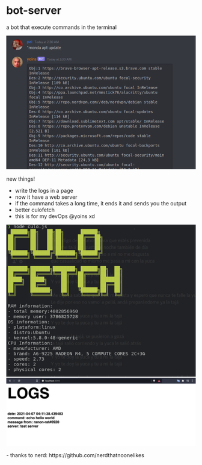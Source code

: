 # bot-server
a bot that execute commands in the terminal

![image](/images/example.png)

new things!

- write the logs in a page
- now  it have a web server
- if the command takes a long time, it ends it and sends you the output
- better culofetch
- this is for my devOps @yoins xd

![culo](/images/jopo.png)
![ano](/images/logsImage.png)

<p>
- thanks to nerd: https://github.com/nerdthatnoonelikes
</p>



